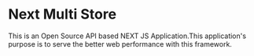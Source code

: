 # Next Multi Store

This is an Open Source API based NEXT JS Application.This application's purpose is to serve the better web performance with this framework.


